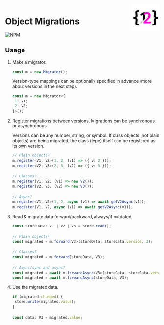 <img src="../../assets/logo.svg" height="90" align="right">

# Object Migrations

[![NPM](https://img.shields.io/npm/v/object-migrations)](https://www.npmjs.com/package/object-migrations)

## Usage

1. Make a migrator.

   ```typescript
   const m = new Migrator();
   ```

   Version-type mappings can be optionally specified in advance (more about versions in the next
   step).

   ```typescript
   const m = new Migrator<{
   	1: V1;
   	2: V2;
   }>();
   ```

2. Register migrations between versions. Migrations can be synchronous or asynchronous.

   Versions can be any number, string, or symbol. If class objects (not plain objects) are being
   migrated, the class (type) itself can be registered as its own version.

   ```typescript
   // Plain objects?
   m.register<V1, V2>(1, 2, (v1) => ({ v: 2 }));
   m.register<V2, V3>(2, 3, (v2) => ({ v: 3 }));

   // Classes?
   m.register(V1, V2, (v1) => new V2());
   m.register(V2, V3, (v2) => new V3());

   // Async?
   m.register<V1, V2>(1, 2, async (v1) => await getV2Async(v1));
   m.register(V1, V2, async (v1) => await getV2Async(v1));
   ```

3. Read & migrate data forward/backward, always/if outdated.

   ```typescript
   const storeData: V1 | V2 | V3 = store.read();

   // Plain objects?
   const migrated = m.forward<V3>(storeData, storeData.version, 3);

   // Classes?
   const migrated = m.forward(storeData, V3);

   // Async/sync and async?
   const migrated = await m.forwardAsync<V3>(storeData, storeData.version, 3);
   const migrated = await m.forwardAsync(storeData, V3);
   ```

4. Use the migrated data.

   ```typescript
   if (migrated.changed) {
   	store.write(migrated.value);
   }

   const data: V3 = migrated.value;
   ```
